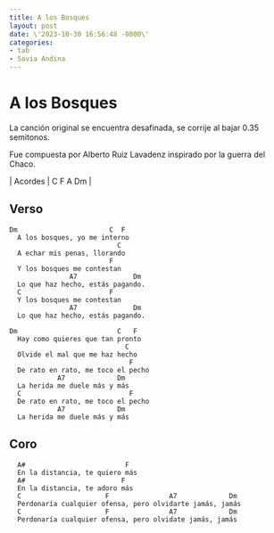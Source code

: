 ```yaml
---
title: A los Bosques
layout: post
date: \'2023-10-30 16:56:48 -0000\'
categories:
- tab
- Savia Andina
---
```


# A los Bosques

La canción original se encuentra desafinada, se corrije al bajar 0.35 semitonos.

Fue compuesta por Alberto Ruiz Lavadenz inspirado por la guerra del Chaco.

| Acordes | C F A Dm |

## Verso

~~~
Dm                       C  F  
  A los bosques, yo me interno
                           C
  A echar mis penas, llorando
                         F
  Y los bosques me contestan
               A7              Dm
  Lo que haz hecho, estás pagando.
  C                      F
  Y los bosques me contestan
               A7              Dm
  Lo que haz hecho, estás pagando.
~~~

~~~
Dm                         C   F
  Hay como quieres que tan pronto
                             C
  Olvide el mal que me haz hecho
                              F
  De rato en rato, me toco el pecho
            A7             Dm     
  La herida me duele más y más
  C                           F
  De rato en rato, me toco el pecho
            A7             Dm     
  La herida me duele más y más
~~~

## Coro

~~~
  A#                         F
  En la distancia, te quiero más
  A#                        F
  En la distancia, te adoro más
  C                     F               A7             Dm
  Perdonaría cualquier ofensa, pero olvidarte jamás, jamás
  C                     F               A7             Dm
  Perdonaría cualquier ofensa, pero olvidate jamás, jamás
~~~
